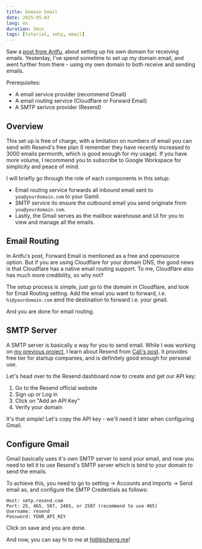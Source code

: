 ```yaml
---
title: Domain Email
date: 2025-05-03
lang: en
duration: 5min
tags: [tutorial, smtp, email]
---
```


Saw a [post from Antfu](https://antfu.me/posts/domain-email), about setting up his own domain for receiving emails. Yesterday, I've spend sometime to set up my domain email, and went further from there - using my own domain to both receive and sending emails.

Prerequisites:

- A email service provider (recommend Gmail)
- A email routing service (Cloudflare or Forward Email)
- A SMTP serivce provider (Resend)

## Overview

This set up is free of charge, with a limitation on numbers of email you can send with Resend's free plan (I remember they have recently increased to 3000 emails permonth, which is good enough for my usage). If you have more volume, I recommend you to subscribe to Google Workspace for simplicity and peace of mind.

I will briefly go through the role of each components in this setup:

- Email routing service forwards all inbound email sent to `you@yourdomain.com` to your Gamil.
- SMTP service ito ensure the outbound email you send originate from `you@yourdomain.com`.
- Lastly, the Gmail serves as the mailbox warehouse and UI for you to view and manage all the emails.

## Email Routing

In Antfu's post, Forward Email is mentioned as a free and opensource option. But if you are using Cloudflare for your domain DNS, the good news is that Cloudflare has a native email routing support. To me, Cloudflare also has much more credibility, so why not?

The setup process is simple, just go to the domain in Cloudflare, and look for Email Routing setting. Add the email you want to forward, i.e. `hi@yourdomain.com` amd the destination to forward i.e. your gmail.

And you are done for email routing.

## SMTP Server

A SMTP server is basically a way for you to send email. While I was working on [my previous project](https://bicheng.me/posts/baking-my-personal-blog), I learn about Resend from [Cali's post](https://cali.so/blog/guide-for-cloning-my-site#f6ecf0edede3). It provides free tier for startup companies, and is definitely good enough for personal use.

Let's head over to the Resend dashboard now to create and get our API key:

1. Go to the Resend official website
2. Sign up or Log in
3. Click on "Add an API Key"
4. Verify your domain

It's that simple! Let's copy the API key - we'll need it later when configuring Gmail.

## Configure Gmail

Gmail basically uses it's own SMTP server to send your email, and now you need to tell it to use Resend's SMTP server which is bind to your domain to send the emails.

To achieve this, you need to go to setting -> Accounts and Imports -> Send email as, and configure the SMTP Credentials as follows:

```plain
Host: smtp.resend.com
Port: 25, 465, 587, 2465, or 2587 (recommend to use 465)
Username: resend
Password: YOUR_API_KEY
```

Click on save and you are done.

And now, you can say hi to me at [hi@bicheng.me](mailto:hi@bicheng.me)!
